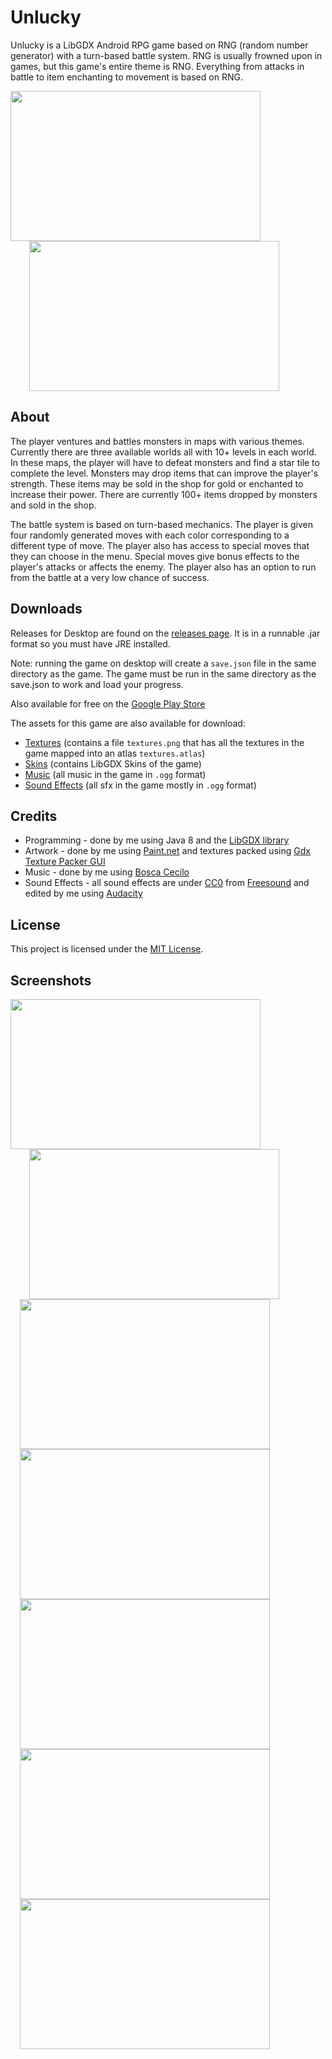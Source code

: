 
# Unlucky 
Unlucky is a LibGDX Android RPG game based on RNG (random number generator) with a turn-based battle system. RNG is usually frowned upon in games, but this game's entire theme is RNG. Everything from attacks in battle to item enchanting to movement is based on RNG. 
<div>
    <img width="400px" height="240px" src="https://user-images.githubusercontent.com/29984767/44676899-856d7600-aa02-11e8-82ca-897e3ca45092.gif">
    <img width="400px" height="240px" hspace="30" src="https://user-images.githubusercontent.com/29984767/44678123-9e2b5b00-aa05-11e8-93ab-d9d0c693ddfa.gif">
</div>

## About

The player ventures and battles monsters in maps with various themes. Currently there are three available worlds all with 10+ levels in each world. In these maps, the player will have to defeat monsters and find a star tile to complete the level. Monsters may drop items that can improve the player's strength. These items may be sold in the shop for gold or enchanted to increase their power. There are currently 100+ items dropped by monsters and sold in the shop.

The battle system is based on turn-based mechanics. The player is given four randomly generated moves with each color corresponding to a different type of move. The player also has access to special moves that they can choose in the menu. Special moves give bonus effects to the player's attacks or affects the enemy. The player also has an option to run from the battle at a very low chance of success.

## Downloads
Releases for Desktop are found on the [releases page](https://github.com/mingli1/Unlucky/releases). It is in a runnable .jar format so you must have JRE installed. 

Note: running the game on desktop will create a `save.json` file in the same directory as the game. The game must be run in the same directory as the save.json to work and load your progress.

Also available for free on the [Google Play Store](https://play.google.com/store/apps/details?id=com.unlucky.main)

The assets for this game are also available for download:
* [Textures](https://github.com/mingli1/Unlucky/files/2300518/textures.zip) (contains a file `textures.png` that has all the textures in the game mapped into an atlas `textures.atlas`)
* [Skins](https://github.com/mingli1/Unlucky/files/2300523/skins.zip) (contains LibGDX Skins of the game)
* [Music](https://github.com/mingli1/Unlucky/files/2300525/music.zip) (all music in the game in `.ogg` format)
* [Sound Effects](https://github.com/mingli1/Unlucky/files/2300530/sfx.zip) (all sfx in the game mostly in `.ogg` format)

## Credits
* Programming - done by me using Java 8 and the [LibGDX library](https://libgdx.badlogicgames.com/)
* Artwork - done by me using [Paint.net](https://www.getpaint.net/) and textures packed using [Gdx Texture Packer GUI](https://github.com/crashinvaders/gdx-texture-packer-gui)
* Music - done by me using [Bosca Cecilo](https://boscaceoil.net/)
* Sound Effects - all sound effects are under [CC0](https://creativecommons.org/share-your-work/public-domain/cc0/) from [Freesound](https://freesound.org/) and edited by me using [Audacity](https://www.audacityteam.org/)

## License
This project is licensed under the [MIT License](https://github.com/mingli1/Unlucky/blob/master/LICENSE).

## Screenshots
<div>
    <img width="400px" height="240px" src="https://user-images.githubusercontent.com/29984767/42198355-8515a9ee-7e55-11e8-9c5a-9b85f8211ac4.PNG">
    <img width="400px" height="240px" hspace="30" src="https://user-images.githubusercontent.com/29984767/42197174-8c740a06-7e4f-11e8-9280-21c1850ceb48.PNG">
</div>
<div>
    <img width="400px" height="240px" hspace="15" src="https://user-images.githubusercontent.com/29984767/42197176-912aed08-7e4f-11e8-8754-b4889dfb540f.PNG">
    <img width="400px" height="240px" hspace="15" src="https://user-images.githubusercontent.com/29984767/42197178-932f6f20-7e4f-11e8-9c49-6e4108ee0c26.PNG">
</div>
<div>
    <img width="400px" height="240px" hspace="15" src="https://user-images.githubusercontent.com/29984767/42197185-97c8b802-7e4f-11e8-879d-605d42c9260e.PNG">
    <img width="400px" height="240px" hspace="15" src="https://user-images.githubusercontent.com/29984767/42197189-9b425a06-7e4f-11e8-8e76-d7c3de9c2a28.PNG">
</div>
<div>
    <img width="400px" height="240px" hspace="15" src="https://user-images.githubusercontent.com/29984767/42197192-9db252c8-7e4f-11e8-80c5-4812fa018eae.PNG">
</div>
